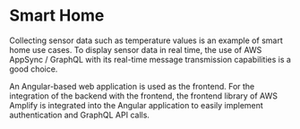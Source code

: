 # Smart Home

Collecting sensor data such as temperature values is an example of smart home use cases. To display sensor data in real time, the use of AWS AppSync / GraphQL with its real-time message transmission capabilities is a good choice.

An Angular-based web application is used as the frontend. For the integration of the backend with the frontend, the frontend library of AWS Amplify is integrated into the Angular application to easily implement authentication and GraphQL API calls.